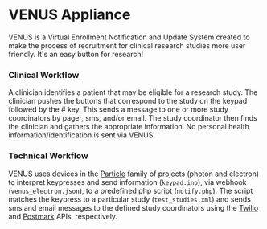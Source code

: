 # VENUS Appliance

VENUS is a Virtual Enrollment Notification and Update System created to make the process of recruitment for clinical research studies more user friendly. It's an easy button for research!

### Clinical Workflow

A clinician identifies a patient that may be eligible for a research study. The clinician pushes the buttons that correspond to the study on the keypad followed by the # key. This sends a message to one or more study coordinators by pager, sms, and/or email. The study coordinator then finds the clinician and gathers the appropriate information. No personal health information/identification is sent via VENUS.

### Technical Workflow

VENUS uses devices in the [Particle](http://particle.io) family of projects (photon and electron) to interpret keypresses and send information (`keypad.ino`), via webhook (`venus_electron.json`), to a predefined php script (`notify.php`). The script matches the keypress to a particular study (`test_studies.xml`) and sends sms and email messages to the defined study coordinators using the [Twilio](http://twilio.com) and [Postmark](http://postmarkapp.com) APIs, respectively.
